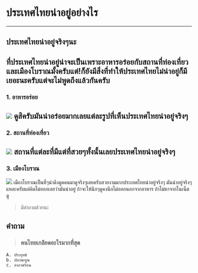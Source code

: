 ﻿# ประเทศไทยน่าอยู่อย่างไร
---
## ประเทศไทยน่าอยู่จริงๆนะ

ที่ประเทศไทยน่าอยู่น่าจะเป็นเพราะอาหารอร่อยกับสถานที่ท่องเที่ยวและเมืองโบราณมั้งครับแต่!ก็ยังมีสิ่งที่ทำให้ประเทศไทยไม่น่าอยู่ก็มีเยอะนะครับแต่จะไม่พูดถึงแล้วกันครับ
---
### 1. อาหารอร่อย
![](https://mpics.mgronline.com/pics/Images/562000009111301.JPEG)
ดูสิครับมันน่าอร่อยมากเลยแต่ละรูปที่เห็นประเทศไทยน่าอยู่จริงๆ
---
### 2. สถานที่ท่องเที่ยว
![](https://travel.mthai.com/app/uploads/2014/12/good.jpg)
สถานที่แต่ละที่มีแต่ที่สวยๆทั้งนั้นเลยประเทศไทยน่าอยู่จริงๆ
---
### 3. เมืองโบราณ
![](https://s.isanook.com/tr/0/rp/r/w728/ya0xa0m1w0/aHR0cHM6Ly9zLmlzYW5vb2suY29tL3RyLzAvdWQvMjgzLzE0MTU4OTEvdGc0Zy5qcGc=.jpg)
 เมืองโบราณเป็นที่ๆน่าดึงดูดคนมาดูจริงๆเลยครับสวยงามมากประเทศไทยน่าอยู่จริงๆ มันน่าอยู่จริงๆแหละครับแต่คิดไม่ออกเลยว่ามันน่าอยู่ ถ้าจะให้นึกๆดูคงนึกไม่ออกนอกจากอาหาร ถ้าไม่หาจากในเน็ตดู

> มีคำถามด้วยนะ

## คำถาม 

>### คนไทยเกลียดอะไรมากที่สุด

    A. ประยุทธ์
    b. ปลาพะยูน
    c. อากาศร้อน

